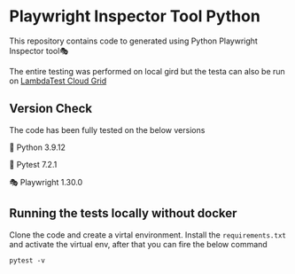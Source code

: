 # Playwright Inspector Tool Python

This repository contains code to generated using Python Playwright Inspector tool🎭 

The entire testing was performed on local gird but the testa can also be run on  [LambdaTest Cloud Grid](http://www.lambdatest.com?fp_ref=jaydeep88)

## Version Check

The code has been fully tested on the below versions

🐍 Python 3.9.12

🧪 Pytest 7.2.1 

🎭 Playwright 1.30.0

## Running the tests locally without docker
Clone the code and create a virtal environment. Install the ``requirements.txt`` and activate the virtual env, after that you can fire the below command

``pytest -v ``
